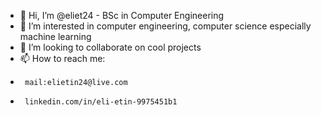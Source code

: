 - 👋 Hi, I’m @eliet24 -  BSc in Computer Engineering
- 👀 I’m interested in computer engineering, computer science especially machine learning
- 💞️ I’m looking to collaborate on cool projects
- 📫 How to reach me: 
-      mail:elietin24@live.com
-      linkedin.com/in/eli-etin-9975451b1
              

<!---
eliet24/eliet24 is a ✨ special ✨ repository because its `README.md` (this file) appears on your GitHub profile.
You can click the Preview link to take a look at your changes.
--->
